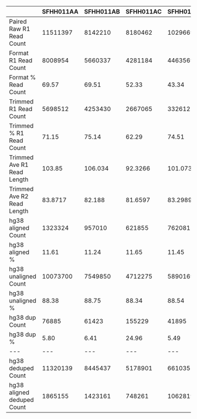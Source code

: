 |    | SFHH011AA | SFHH011AB | SFHH011AC | SFHH011AD | SFHH011AE | SFHH011AF | SFHH011AG | SFHH011AH | SFHH011AI | SFHH011AJ | SFHH011AK | SFHH011AL | SFHH011AM | SFHH011AN | SFHH011AO | SFHH011AP | SFHH011AQ | SFHH011A | SFHH011AR | SFHH011AS | SFHH011AT | SFHH011AU | SFHH011AV | SFHH011AW | SFHH011AX | SFHH011AY | SFHH011AZ | SFHH011BA | SFHH011BB | SFHH011BC | SFHH011BD | SFHH011BE | SFHH011BF | SFHH011BG | SFHH011BH | SFHH011BI | SFHH011BJ | SFHH011BK | SFHH011BL | SFHH011BM | SFHH011BN | SFHH011BO | SFHH011BP | SFHH011BQ | SFHH011B | SFHH011BR | SFHH011BS | SFHH011BT | SFHH011BU | SFHH011BV | SFHH011BW | SFHH011BX | SFHH011BY | SFHH011BZ | SFHH011CA | SFHH011CB | SFHH011CC | SFHH011CD | SFHH011CE | SFHH011CF | SFHH011CG | SFHH011CH | SFHH011C | SFHH011D | SFHH011E | SFHH011F | SFHH011G | SFHH011H | SFHH011I | SFHH011J | SFHH011K | SFHH011L | SFHH011M | SFHH011N | SFHH011O | SFHH011P | SFHH011Q | SFHH011R | SFHH011S | SFHH011T | SFHH011U | SFHH011V | SFHH011W | SFHH011X | SFHH011Y | SFHH011Z |
| --- | --- | --- | --- | --- | --- | --- | --- | --- | --- | --- | --- | --- | --- | --- | --- | --- | --- | --- | --- | --- | --- | --- | --- | --- | --- | --- | --- | --- | --- | --- | --- | --- | --- | --- | --- | --- | --- | --- | --- | --- | --- | --- | --- | --- | --- | --- | --- | --- | --- | --- | --- | --- | --- | --- | --- | --- | --- | --- | --- | --- | --- | --- | --- | --- | --- | --- | --- | --- | --- | --- | --- | --- | --- | --- | --- | --- | --- | --- | --- | --- | --- | --- | --- | --- | --- | --- |
| Paired Raw R1 Read Count | 11511397 | 8142210 | 8180462 | 10296694 | 9285744 | 10078326 | 11635433 | 8846214 | 10630989 | 8434680 | 6764653 | 5826567 | 6660922 | 11148087 | 9279562 | 10634029 | 12037577 | 10193695 | 10977350 | 10305586 | 3584992 | 8443045 | 11611860 | 2853190 | 6401309 | 6452799 | 9006359 | 6242041 | 6430568 | 10490337 | 12690964 | 9128559 | 7559105 | 3146044 | 7063949 | 11212375 | 11034649 | 7675429 | 3992633 | 8703156 | 8133210 | 4285145 | 3996213 | 11761538 | 7536 | 10013144 | 9442823 | 9158809 | 11836641 | 11010127 | 10881452 | 8998492 | 8077809 | 6448144 | 12757684 | 11643282 | 12189073 | 11139889 | 10066191 | 11892853 | 11362719 | 11225832 | 7813336 | 11133909 | 9775006 | 11998553 | 7422754 | 8175180 | 8180839 | 10291039 | 7042762 | 8767420 | 7118568 | 6742820 | 10141183 | 10877259 | 6263754 | 8014479 | 3510553 | 6952847 | 11962381 | 6025225 | 10113465 | 12445268 | 9772474 | 7862151 |
| Format R1 Read Count | 8008954 | 5660337 | 4281184 | 4463569 | 4193696 | 5430760 | 8320799 | 6747213 | 7680328 | 6308665 | 4894019 | 3696760 | 4370090 | 7992249 | 5612086 | 7202970 | 7914454 | 6496732 | 7904285 | 5453468 |  |  |  |  |  |  |  |  |  |  |  |  |  |  |  |  |  |  |  |  |  |  |  |  |  |  |  |  |  |  |  |  |  |  |  |  |  |  |  |  |  |  |  |  |  |  |  |  |  |  |  |  |  |  |  |  |  |  |  |  |  |  |  |  |  |  |
| Format % Read Count | 69.57 | 69.51 | 52.33 | 43.34 | 45.16 | 53.88 | 71.51 | 76.27 | 72.24 | 74.79 | 72.34 | 63.44 | 65.60 | 71.69 | 60.47 | 67.73 | 65.74 | 63.73 | 72.00 | 52.91 |  |  |  |  |  |  |  |  |  |  |  |  |  |  |  |  |  |  |  |  |  |  |  |  |  |  |  |  |  |  |  |  |  |  |  |  |  |  |  |  |  |  |  |  |  |  |  |  |  |  |  |  |  |  |  |  |  |  |  |  |  |  |  |  |  |  |
| Trimmed R1 Read Count | 5698512 | 4253430 | 2667065 | 3326125 | 3036085 | 3796281 | 6357197 | 5009225 | 5701892 | 4635674 | 3551388 | 2389484 | 2843040 | 6062168 | 3625177 | 5146980 | 5728515 | 4814985 |  |  |  |  |  |  |  |  |  |  |  |  |  |  |  |  |  |  |  |  |  |  |  |  |  |  |  |  |  |  |  |  |  |  |  |  |  |  |  |  |  |  |  |  |  |  |  |  |  |  |  |  |  |  |  |  |  |  |  |  |  |  |  |  |  |  |  |  |
| Trimmed % R1 Read Count | 71.15 | 75.14 | 62.29 | 74.51 | 72.39 | 69.90 | 76.40 | 74.24 | 74.24 | 73.48 | 72.56 | 64.63 | 65.05 | 75.85 | 64.59 | 71.45 | 72.38 | 74.11 |  |  |  |  |  |  |  |  |  |  |  |  |  |  |  |  |  |  |  |  |  |  |  |  |  |  |  |  |  |  |  |  |  |  |  |  |  |  |  |  |  |  |  |  |  |  |  |  |  |  |  |  |  |  |  |  |  |  |  |  |  |  |  |  |  |  |  |  |
| Trimmed Ave R1 Read Length | 103.85 | 106.034 | 92.3266 | 101.073 | 99.2582 | 99.6345 | 103.165 | 111.34 | 107.582 | 112.948 | 101.146 | 73.6928 | 74.9047 | 107.234 | 91.9775 | 102.208 | 91.9912 | 95.9813 |  |  |  |  |  |  |  |  |  |  |  |  |  |  |  |  |  |  |  |  |  |  |  |  |  |  |  |  |  |  |  |  |  |  |  |  |  |  |  |  |  |  |  |  |  |  |  |  |  |  |  |  |  |  |  |  |  |  |  |  |  |  |  |  |  |  |  |  |
| Trimmed Ave R2 Read Length | 83.8717 | 82.188 | 81.6597 | 83.2989 | 81.6711 | 80.8526 | 82.9593 | 81.159 | 83.6435 | 80.4084 | 85.5115 | 84.3728 | 83.2866 | 81.6046 | 81.3357 | 80.8039 | 80.5153 | 82.185 |  |  |  |  |  |  |  |  |  |  |  |  |  |  |  |  |  |  |  |  |  |  |  |  |  |  |  |  |  |  |  |  |  |  |  |  |  |  |  |  |  |  |  |  |  |  |  |  |  |  |  |  |  |  |  |  |  |  |  |  |  |  |  |  |  |  |  |  |
| hg38 aligned Count | 1323324 | 957010 | 621855 | 762081 | 686293 | 860441 | 1375594 | 1156506 | 1347331 | 1106111 | 862883 | 443717 | 514225 | 1355610 | 822575 | 1149570 | 1167737 |  |  |  |  |  |  |  |  |  |  |  |  |  |  |  |  |  |  |  |  |  |  |  |  |  |  |  |  |  |  |  |  |  |  |  |  |  |  |  |  |  |  |  |  |  |  |  |  |  |  |  |  |  |  |  |  |  |  |  |  |  |  |  |  |  |  |  |  |  |
| hg38 aligned % | 11.61 | 11.24 | 11.65 | 11.45 | 11.30 | 11.33 | 10.81 | 11.54 | 11.81 | 11.93 | 12.14 | 9.28 | 9.04 | 11.18 | 11.34 | 11.16 | 10.19 |  |  |  |  |  |  |  |  |  |  |  |  |  |  |  |  |  |  |  |  |  |  |  |  |  |  |  |  |  |  |  |  |  |  |  |  |  |  |  |  |  |  |  |  |  |  |  |  |  |  |  |  |  |  |  |  |  |  |  |  |  |  |  |  |  |  |  |  |  |
| hg38 unaligned Count | 10073700 | 7549850 | 4712275 | 5890169 | 5385877 | 6732121 | 11338800 | 8861944 | 10056453 | 8165237 | 6239893 | 4335251 | 5171855 | 10768726 | 6427779 | 9144390 | 10289293 |  |  |  |  |  |  |  |  |  |  |  |  |  |  |  |  |  |  |  |  |  |  |  |  |  |  |  |  |  |  |  |  |  |  |  |  |  |  |  |  |  |  |  |  |  |  |  |  |  |  |  |  |  |  |  |  |  |  |  |  |  |  |  |  |  |  |  |  |  |
| hg38 unaligned % | 88.38 | 88.75 | 88.34 | 88.54 | 88.69 | 88.66 | 89.18 | 88.45 | 88.18 | 88.06 | 87.85 | 90.71 | 90.95 | 88.81 | 88.65 | 88.83 | 89.80 |  |  |  |  |  |  |  |  |  |  |  |  |  |  |  |  |  |  |  |  |  |  |  |  |  |  |  |  |  |  |  |  |  |  |  |  |  |  |  |  |  |  |  |  |  |  |  |  |  |  |  |  |  |  |  |  |  |  |  |  |  |  |  |  |  |  |  |  |  |
| hg38 dup Count | 76885 | 61423 | 155229 | 41895 | 46985 | 108758 | 99354 | 96772 | 151276 | 198038 | 307628 | 38886 | 66343 | 384736 | 219152 | 226785 |  |  |  |  |  |  |  |  |  |  |  |  |  |  |  |  |  |  |  |  |  |  |  |  |  |  |  |  |  |  |  |  |  |  |  |  |  |  |  |  |  |  |  |  |  |  |  |  |  |  |  |  |  |  |  |  |  |  |  |  |  |  |  |  |  |  |  |  |  |  |
| hg38 dup % | 5.80 | 6.41 | 24.96 | 5.49 | 6.84 | 12.63 | 7.22 | 8.36 | 11.22 | 17.90 | 35.65 | 8.76 | 12.90 | 28.38 | 26.64 | 19.72 |  |  |  |  |  |  |  |  |  |  |  |  |  |  |  |  |  |  |  |  |  |  |  |  |  |  |  |  |  |  |  |  |  |  |  |  |  |  |  |  |  |  |  |  |  |  |  |  |  |  |  |  |  |  |  |  |  |  |  |  |  |  |  |  |  |  |  |  |  |  |
| --- | --- | --- | --- | --- | --- | --- | --- | --- | --- | --- | --- | --- | --- | --- | --- | --- | --- | --- | --- | --- | --- | --- | --- | --- | --- | --- | --- | --- | --- | --- | --- | --- | --- | --- | --- | --- | --- | --- | --- | --- | --- | --- | --- | --- | --- | --- | --- | --- | --- | --- | --- | --- | --- | --- | --- | --- | --- | --- | --- | --- | --- | --- | --- | --- | --- | --- | --- | --- | --- | --- | --- | --- | --- | --- | --- | --- | --- | --- | --- | --- | --- | --- | --- | --- | --- | --- |
| hg38 deduped Count | 11320139 | 8445437 | 5178901 | 6610355 | 6025185 | 7483804 | 12615040 | 9921678 | 11252508 | 9073310 | 6795148 | 4740082 | 5619737 | 11739600 | 7031202 | 10067175 |  |  |  |  |  |  |  |  |  |  |  |  |  |  |  |  |  |  |  |  |  |  |  |  |  |  |  |  |  |  |  |  |  |  |  |  |  |  |  |  |  |  |  |  |  |  |  |  |  |  |  |  |  |  |  |  |  |  |  |  |  |  |  |  |  |  |  |  |  |  |
| hg38 aligned deduped Count | 1865155 | 1423161 | 748261 | 1062819 | 967725 | 1198166 | 1988302 | 1745812 | 1858860 | 1582082 | 885350 | 552708 | 650683 | 1702224 | 981250 | 1529573 |  |  |  |  |  |  |  |  |  |  |  |  |  |  |  |  |  |  |  |  |  |  |  |  |  |  |  |  |  |  |  |  |  |  |  |  |  |  |  |  |  |  |  |  |  |  |  |  |  |  |  |  |  |  |  |  |  |  |  |  |  |  |  |  |  |  |  |  |  |  |
